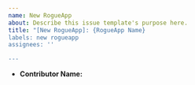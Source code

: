 ```yaml
---
name: New RogueApp
about: Describe this issue template's purpose here.
title: "[New RogueApp]: {RogueApp Name}
labels: new rogueapp
assignees: ''

---
```


* **Contributor Name:**
